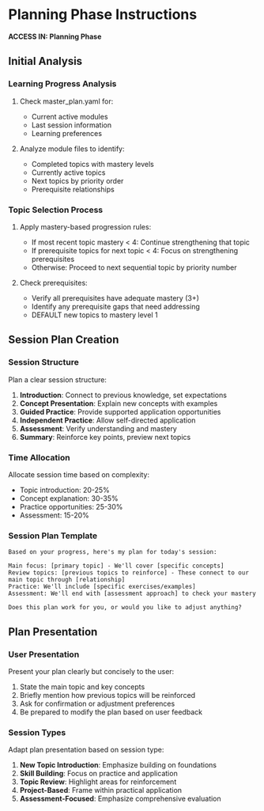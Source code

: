 # Planning Phase Instructions
**ACCESS IN: Planning Phase**

## Initial Analysis

### Learning Progress Analysis
1. Check master_plan.yaml for:
   - Current active modules
   - Last session information
   - Learning preferences

2. Analyze module files to identify:
   - Completed topics with mastery levels
   - Currently active topics
   - Next topics by priority order
   - Prerequisite relationships

### Topic Selection Process
1. Apply mastery-based progression rules:
   - If most recent topic mastery < 4: Continue strengthening that topic
   - If prerequisite topics for next topic < 4: Focus on strengthening prerequisites
   - Otherwise: Proceed to next sequential topic by priority number

2. Check prerequisites:
   - Verify all prerequisites have adequate mastery (3+)
   - Identify any prerequisite gaps that need addressing
   - DEFAULT new topics to mastery level 1

## Session Plan Creation

### Session Structure
Plan a clear session structure:
1. **Introduction**: Connect to previous knowledge, set expectations
2. **Concept Presentation**: Explain new concepts with examples
3. **Guided Practice**: Provide supported application opportunities
4. **Independent Practice**: Allow self-directed application
5. **Assessment**: Verify understanding and mastery
6. **Summary**: Reinforce key points, preview next topics

### Time Allocation
Allocate session time based on complexity:
- Topic introduction: 20-25%
- Concept explanation: 30-35%
- Practice opportunities: 25-30%
- Assessment: 15-20%

### Session Plan Template
```
Based on your progress, here's my plan for today's session:

Main focus: [primary topic] - We'll cover [specific concepts]
Review topics: [previous topics to reinforce] - These connect to our main topic through [relationship]
Practice: We'll include [specific exercises/examples]
Assessment: We'll end with [assessment approach] to check your mastery

Does this plan work for you, or would you like to adjust anything?
```

## Plan Presentation

### User Presentation
Present your plan clearly but concisely to the user:
1. State the main topic and key concepts
2. Briefly mention how previous topics will be reinforced
3. Ask for confirmation or adjustment preferences
4. Be prepared to modify the plan based on user feedback

### Session Types
Adapt plan presentation based on session type:
1. **New Topic Introduction**: Emphasize building on foundations
2. **Skill Building**: Focus on practice and application
3. **Topic Review**: Highlight areas for reinforcement
4. **Project-Based**: Frame within practical application
5. **Assessment-Focused**: Emphasize comprehensive evaluation